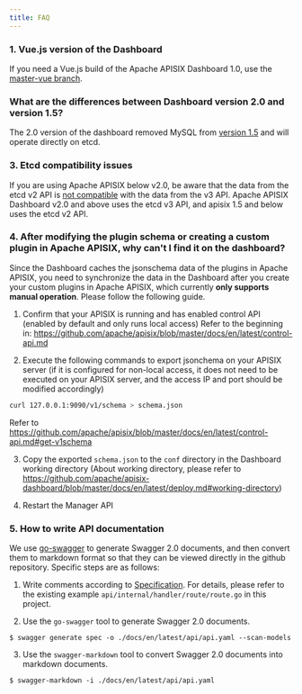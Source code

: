 ```yaml
---
title: FAQ
---
```


<!--
#
# Licensed to the Apache Software Foundation (ASF) under one or more
# contributor license agreements.  See the NOTICE file distributed with
# this work for additional information regarding copyright ownership.
# The ASF licenses this file to You under the Apache License, Version 2.0
# (the "License"); you may not use this file except in compliance with
# the License.  You may obtain a copy of the License at
#
#     http://www.apache.org/licenses/LICENSE-2.0
#
# Unless required by applicable law or agreed to in writing, software
# distributed under the License is distributed on an "AS IS" BASIS,
# WITHOUT WARRANTIES OR CONDITIONS OF ANY KIND, either express or implied.
# See the License for the specific language governing permissions and
# limitations under the License.
#
-->

### 1. Vue.js version of the Dashboard

If you need a Vue.js build of the Apache APISIX Dashboard 1.0, use the [master-vue branch](https://github.com/apache/apisix-dashboard/tree/master-vue).

### What are the differences between Dashboard version 2.0 and version 1.5?

The 2.0 version of the dashboard removed MySQL from [version 1.5](https://github.com/apache/apisix-dashboard/tree/backup-1.5-latest) and will operate directly on etcd.

### 3. Etcd compatibility issues

If you are using Apache APISIX below v2.0, be aware that the data from the etcd v2 API is [not compatible](https://etcd.io/docs/v3.4.0/op-guide/v2-migration/) with the data from the v3 API. Apache APISIX Dashboard v2.0 and above uses the etcd v3 API, and apisix 1.5 and below uses the etcd v2 API.

### 4. After modifying the plugin schema or creating a custom plugin in Apache APISIX, why can't I find it on the dashboard?

Since the Dashboard caches the jsonschema data of the plugins in Apache APISIX, you need to synchronize the data in the Dashboard after you create your custom plugins in Apache APISIX, which currently **only supports manual operation**. Please follow the following guide.

1. Confirm that your APISIX is running and has enabled control API (enabled by default and only runs local access)
   Refer to the beginning in:
   https://github.com/apache/apisix/blob/master/docs/en/latest/control-api.md

2. Execute the following commands to export jsonchema on your APISIX server (if it is configured for non-local access, it does not need to be executed on your APISIX server, and the access IP and port should be modified accordingly)

```sh
curl 127.0.0.1:9090/v1/schema > schema.json
```

Refer to https://github.com/apache/apisix/blob/master/docs/en/latest/control-api.md#get-v1schema

3. Copy the exported `schema.json` to the `conf` directory in the Dashboard working directory (About working directory, please refer to https://github.com/apache/apisix-dashboard/blob/master/docs/en/latest/deploy.md#working-directory)

4. Restart the Manager API

### 5. How to write API documentation

We use [go-swagger](https://github.com/go-swagger/go-swagger) to generate Swagger 2.0 documents, and then convert them to markdown format so that they can be viewed directly in the github repository. Specific steps are as follows:

1. Write comments according to [Specification](https://goswagger.io/use/spec.html). For details, please refer to the existing example `api/internal/handler/route/route.go` in this project.

2. Use the `go-swagger` tool to generate Swagger 2.0 documents.

```shell
$ swagger generate spec -o ./docs/en/latest/api/api.yaml --scan-models
```

3. Use the `swagger-markdown` tool to convert Swagger 2.0 documents into markdown documents.

```shell
$ swagger-markdown -i ./docs/en/latest/api/api.yaml
```
